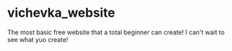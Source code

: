 # vichevka_website
The most basic free website that a total beginner can create!
I can't wait to see what yuo create!
